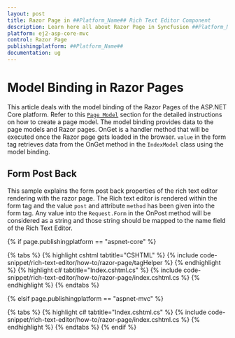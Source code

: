 ```yaml
---
layout: post
title: Razor Page in ##Platform_Name## Rich Text Editor Component
description: Learn here all about Razor Page in Syncfusion ##Platform_Name## Rich Text Editor component of Syncfusion Essential JS 2 and more.
platform: ej2-asp-core-mvc
control: Razor Page
publishingplatform: ##Platform_Name##
documentation: ug
---
```



# Model Binding in Razor Pages

This article deals with the model binding of the Razor Pages of the ASP.NET Core platform.
Refer to this [`Page Model`](https://ej2.syncfusion.com/aspnetcore/documentation/getting-started/page-model-binding/) section for the detailed instructions on how to create a page model.
The model binding provides data to the page models and Razor pages. OnGet is a handler method that will be executed once the Razor page gets loaded in the browser. `value` in the form tag retrieves data from the OnGet method in the `IndexModel` class using the model binding.

## Form Post Back

This sample explains the form post back properties of the rich text editor rendering with the razor page.
The Rich text editor is rendered within the form tag and the value `post` and attribute `method` has been given into the form tag. Any value into the `Request.Form` in the OnPost method will be considered as a string and those string should be mapped to the name field of the Rich Text Editor.

{% if page.publishingplatform == "aspnet-core" %}

{% tabs %}
{% highlight cshtml tabtitle="CSHTML" %}
{% include code-snippet/rich-text-editor/how-to/razor-page/tagHelper %}
{% endhighlight %}
{% highlight c# tabtitle="Index.cshtml.cs" %}
{% include code-snippet/rich-text-editor/how-to/razor-page/index.cshtml.cs %}
{% endhighlight %}
{% endtabs %}

{% elsif page.publishingplatform == "aspnet-mvc" %}

{% tabs %}
{% highlight c# tabtitle="Index.cshtml.cs" %}
{% include code-snippet/rich-text-editor/how-to/razor-page/index.cshtml.cs %}
{% endhighlight %}
{% endtabs %}
{% endif %}

